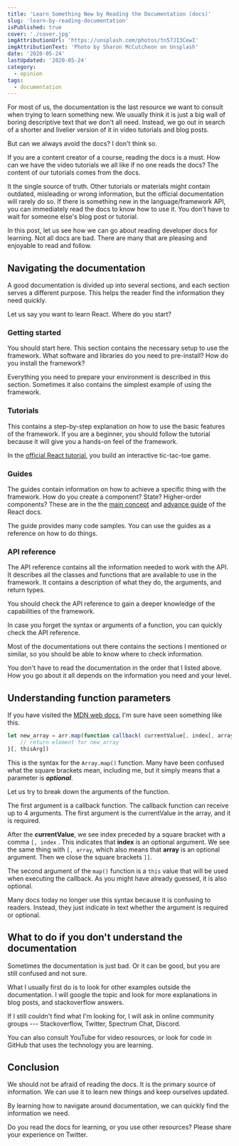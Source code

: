 ```yaml
---
title: 'Learn Something New by Reading the Documentation (docs)'
slug: 'learn-by-reading-documentation'
isPublished: true
cover: './cover.jpg'
imgAttributionUrl: 'https://unsplash.com/photos/tn57JI3CewI'
imgAttributionText: 'Photo by Sharon McCutcheon on Unsplash'
date: '2020-05-24'
lastUpdated: '2020-05-24'
category:
  - opinion
tags:
  - documentation
---
```


For most of us, the documentation is the last resource we want to consult when trying to learn something new. We usually think it is just a big wall of boring descriptive text that we don't all need. Instead, we go out in search of a shorter and livelier version of it in video tutorials and blog posts.

But can we always avoid the docs? I don't think so.

If you are a content creator of a course, reading the docs is a must. How can we have the video tutorials we all like if no one reads the docs? The content of our tutorials comes from the docs.

It the single source of truth. Other tutorials or materials might contain outdated, misleading or wrong information, but the official documentation will rarely do so. If there is something new in the language/framework API, you can immediately read the docs to know how to use it. You don't have to wait for someone else's blog post or tutorial.

In this post, let us see how we can go about reading developer docs for learning. Not all docs are bad. There are many that are pleasing and enjoyable to read and follow.

## Navigating the documentation

A good documentation is divided up into several sections, and each section serves a different purpose. This helps the reader find the information they need quickly.

Let us say you want to learn React. Where do you start?

### Getting started

You should start here. This section contains the necessary setup to use the framework. What software and libraries do you need to pre-install? How do you install the framework?

Everything you need to prepare your environment is described in this section. Sometimes it also contains the simplest example of using the framework.

### Tutorials

This contains a step-by-step explanation on how to use the basic features of the framework. If you are a beginner, you should follow the tutorial because it will give you a hands-on feel of the framework.

In the [official React tutorial](https://reactjs.org/tutorial/tutorial.html#what-are-we-building), you build an interactive tic-tac-toe game.

### Guides

The guides contain information on how to achieve a specific thing with the framework. How do you create a component? State? Higher-order components? These are in the the [main concept](https://reactjs.org/docs/hello-world.html) and [advance guide](https://reactjs.org/docs/higher-order-components.html) of the React docs.

The guide provides many code samples. You can use the guides as a reference on how to do things.

### API reference

The API reference contains all the information needed to work with the API. It describes all the classes and functions that are available to use in the framework. It contains a description of what they do, the arguments, and return types.

You should check the API reference to gain a deeper knowledge of the capabilities of the framework.

In case you forget the syntax or arguments of a function, you can quickly check the API reference.

Most of the documentations out there contains the sections I mentioned or similar, so you should be able to know where to check information.

You don't have to read the documentation in the order that I listed above. How you go about it all depends on the information you need and your level.

## Understanding function parameters

If you have visited the [MDN web docs](https://developer.mozilla.org/en-US/docs/Web/JavaScript/Reference/Global_Objects/Array/map), I'm sure have seen something like this.

```javascript
let new_array = arr.map(function callback( currentValue[, index[, array]]) {
    // return element for new_array
}[, thisArg])
```

This is the syntax for the `Array.map()` function. Many have been confused what the square brackets mean, including me, but it simply means that a parameter is **_optional_**.

Let us try to break down the arguments of the function.

The first argument is a callback function. The callback function can receive up to 4 arguments. The first argument is the currentValue in the array, and it is required.

After the **currentValue**, we see index preceded by a square bracket with a comma `[, index` . This indicates that **index** is an optional argument. We see the same thing with `[, array`, which also means that **array** is an optional argument. Then we close the square brackets `]]`.

The second argument of the `map()` function is a `this` value that will be used when executing the callback. As you might have already guessed, it is also optional.

Many docs today no longer use this syntax because it is confusing to readers. Instead, they just indicate in text whether the argument is required or optional.

## What to do if you don't understand the documentation

Sometimes the documentation is just bad. Or it can be good, but you are still confused and not sure.

What I usually first do is to look for other examples outside the documentation. I will google the topic and look for more explanations in blog posts, and stackoverflow answers.

If I still couldn't find what I'm looking for, I will ask in online community groups --- Stackoverflow, Twitter, Spectrum Chat, Discord.

You can also consult YouTube for video resources, or look for code in GitHub that uses the technology you are learning.

## Conclusion

We should not be afraid of reading the docs. It is the primary source of information. We can use it to learn new things and keep ourselves updated.

By learning how to navigate around documentation, we can quickly find the information we need.

Do you read the docs for learning, or you use other resources? Please share your experience on Twitter.
